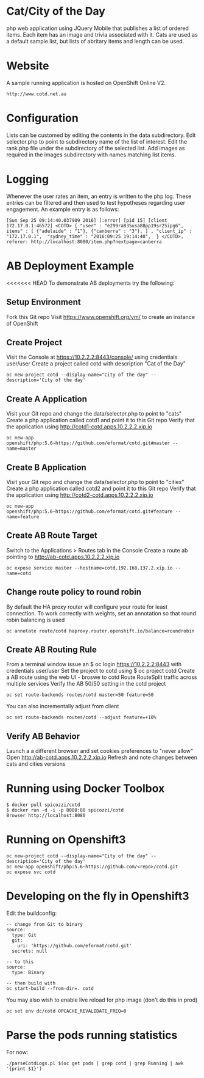 
# Cat/City of the Day

php web application using JQuery Mobile that publishes a list of ordered items. 
Each item has an image and trivia associated with it.
Cats are used as a default sample list, but lists of abritary items and length can be used.

# Website

A sample running application is hosted on OpenShift Online V2.

    http://www.cotd.net.au

# Configuration

Lists can be customed by editing the contents in the data subdirectory.
Edit selector.php to point to subdirectory name of the list of interest.
Edit the rank.php file under the subdirectory of the selected list.
Add images as required in the images subdirectory with names matching list items.

# Logging

Whenever the user rates an item, an entry is written to the php log.
These entries can be filtered and then used to test hypotheses regarding user engagement.
An example entry is as follows:

    [Sun Sep 25 09:14:40.037909 2016] [:error] [pid 15] [client 172.17.0.1:46572] <COTD> { "user" : "e299ra835usa88pp19sr25ipg6", items" : [ {"adelaide" : "1"}, {"canberra" : "3"}, ] , "client_ip" : "172.17.0.1",  "sydney_time" : "2016:09:25 19:14:40",  } </COTD>, referer: http://localhost:8080/item.php?nextpage=canberra

# AB Deployment Example

<<<<<<< HEAD
To demonstrate AB deployments try the following:

## Setup Environment
Fork this Git repo
Visit https://www.openshift.org/vm/ to create an instance of OpenShift 

## Create Project
Visit the Console at https://10.2.2.2:8443/console/ using credentials user/user
Create a project called cotd with description "Cat of the Day"

    oc new-project cotd --display-name="City of the day" --description='City of the day'

## Create A Application
Visit your Git repo and change the data/selector.php to point to "cats"
Create a php application called cotd1 and point it to this Git repo
Verify that the application using http://cotd1-cotd.apps.10.2.2.2.xip.io

    oc new-app openshift/php:5.6~https://github.com/eformat/cotd.git#master --name=master

## Create B Application
Visit your Git repo and change the data/selector.php to point to "cities"
Create a php application called cotd2 and point it to this Git repo
Verify that the application using http://cotd2-cotd.apps.10.2.2.2.xip.io

    oc new-app openshift/php:5.6~https://github.com/eformat/cotd.git#feature --name=feature

## Create AB Route Target
Switch to the Applications > Routes tab in the Console
Create a route ab pointing to http://ab-cotd.apps.10.2.2.2.xip.io

    oc expose service master --hostname=cotd.192.168.137.2.xip.io --name=cotd

## Change route policy to round robin
By default the HA proxy router will configure your route for least connection.
To work correctly with weights, set an annotation so that round robin balancing is used

    oc annotate route/cotd haproxy.router.openshift.io/balance=roundrobin

## Create AB Routing Rule
From a terminal window issue an $ oc login https://10.2.2.2:8443 with credentials user/user 
Set the project to cotd using $ oc project cotd
Create a AB route using the web UI - broswe to cotd Route
RouteSplit traffic across multiple services
Verify the AB 50/50 setting in the cotd project

    oc set route-backends routes/cotd master=50 feature=50

You can also incrementally adjust from client

    oc set route-backends routes/cotd --adjust feature=+10%

## Verify AB Behavior
Launch a a different browser and set cookies preferences to "never allow"
Open http://ab-cotd.apps.10.2.2.2.xip.io 
Refresh and note changes between cats and cities versions

# Running using Docker Toolbox

    $ docker pull spicozzi/cotd
    $ docker run -d -i -p 8080:80 spicozzi/cotd
    Browser http://localhost:8080

# Running on Openshift3

    oc new-project cotd --display-name="City of the day" --description='City of the day'
    oc new-app openshift/php:5.6~https://github.com/<repo>/cotd.git
    oc expose svc cotd

# Developing on the fly in Openshift3

Edit the buildconfig:

    -- change from Git to binary
    source:
      type: Git
      git:
        uri: 'https://github.com/eformat/cotd.git'
      secrets: null

    -- to this
    source:
      type: Binary

    -- then build with
    oc start-build --from-dir=. cotd

You may also wish to enable live reload for php image (don't do this in prod)

    oc set env dc/cotd OPCACHE_REVALIDATE_FREQ=0

# Parse the pods running statistics

For now:

    ./parseCotdLogs.pl $(oc get pods | grep cotd | grep Running | awk '{print $1}')
